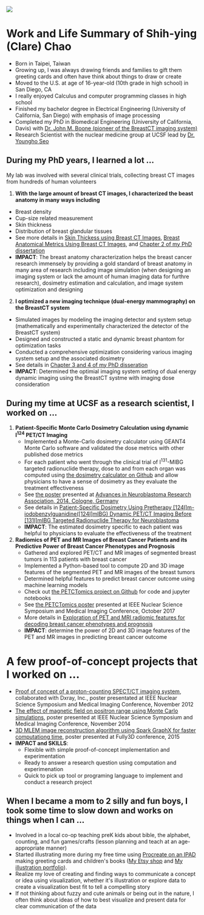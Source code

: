 ![](linked_files/What_I_think_about.jpg)

# Work and Life Summary of Shih-ying (Clare) Chao
- Born in Taipei, Taiwan
- Growing up, I was always drawing friends and families to gift them greeting cards and often have think about things to draw or create
- Moved to the U.S. at age of 16-year-old (10th grade in high school) in San Diego, CA
- I really enjoyed Calculus and computer programming classes in high school
- Finished my bachelor degree in Electrical Engineering (University of California, San Diego) with emphasis of image processing
- Completed my PhD in Biomedical Engineering (University of California, Davis) with [Dr. John M. Boone (pioneer of the BreastCT imaging system)](https://bme.ucdavis.edu/people/john-boone)
- Research Scientist with the nuclear medicine group at UCSF lead by [Dr. Youngho Seo](https://radiology.ucsf.edu/people/youngho-seo)

## During my PhD years, I learned a lot ...
My lab was involved with several clinical trials, collecting breast CT images from hundreds of human volunteers
1. **With the large amount of breast CT images, I characterized the beast anatomy in many ways including**
  - Breast density
  - Cup-size related measurement
  - Skin thickness
  - Distribution of breast glandular tissues
  - See more details in [Skin Thickess using Breast CT Images](https://www.dropbox.com/scl/fi/mxlqm1fl692f389lag5xy/SkinTMammoDose_2008_Huang.pdf?rlkey=r2e40p22vpfls18p20161te87&st=32uqsauz&dl=0), [Breast Anatomical Metrics Using Breast CT Images]([./linked_files/Publications/BreastMetrics_2011_Huang.pdf](https://www.dropbox.com/scl/fi/mlpugzwewopv08n9ueg9k/BreastMetrics_2011_Huang.pdf?rlkey=u4gf6yeb4jcbwgghp9pwl0fut&st=lt5rg2we&dl=0)), and [Chapter 2 of my PhD dissertation](https://www.dropbox.com/scl/fi/0nfeebra9kj08jbzaqfwz/Disseration_UCstyleClass_SHuang.pdf?rlkey=fv5asruxf1hpnqwim5t36c3ez&st=sr7rlmah&dl=0)
  - **IMPACT**: The breast anatomy characterization helps the breast cancer research immensely by providing a gold standard of breast anatomy in many area of research including image simulation (when designing an imaging system or lack the amount of human imaging data for furthre research), dosimetry estimation and calculation, and image system optimization and designing
2. **I optimized a new imaging technique (dual-energy mammography) on the BreastCT system**
  - Simulated images by modeling the imaging detector and system setup (mathematically and experimentally characterized the detector of the BreastCT system)
  - Designed and constructed a static and dynamic breast phantom for optimization tasks
  - Conducted a comprehensive optimization considering various imaging system setup and the associated dosimetry
  - See details in [Chapter 3 and 4 of my PhD disseration](https://www.dropbox.com/scl/fi/0nfeebra9kj08jbzaqfwz/Disseration_UCstyleClass_SHuang.pdf?rlkey=fv5asruxf1hpnqwim5t36c3ez&st=sr7rlmah&dl=0)
  - **IMPACT**: Determined the optimial imaging system setting of dual energy dynamic imaging using the BreastCT systme with imaging dose consideration

## During my time at UCSF as a research scientist, I worked on ...
1. **Patient-Specific Monte Carlo Dosimetry Calculation using dynamic I<sup>124</sup> PET/CT Imaging**
   - Implemented a Monte-Carlo dosimetry calculator using GEANT4 Monte Carlo software and validated the dose metrics with other published dose metrics
   - For each patient who went through the clinical trial of I<sup>131</sup>-MIBG targeted radionuclide therapy, dose to and from each organ was computed using [the dosimetry calculator on Github](https://github.com/clarehchao/ImageBasedDosimetryTool?tab=readme-ov-file) and allow physicians to have a sense of dosimetry as they evaluate the treatment effectiveness
   - See [the poster](https://www.dropbox.com/scl/fi/5xtluwyhp6ubhasct82bo/I131MIBG_CologneANR2014_Huang.jpg?rlkey=5dbiakltw5zabmpac17r59cds&st=n6vvlduu&dl=0) presented at [Advances in Neuroblastoma Research Association, 2014, Cologne, Germany](https://www.anrmeeting.org/meetings-2014.php)
   - See details in [Patient-Specific Dosimetry Using Pretherapy [124I]m-iodobenzylguanidine([124I]mIBG) Dynamic PET/CT Imaging Before [131I]mIBG Targeted Radionuclide Therapy for Neuroblastoma](https://www.dropbox.com/scl/fi/df486p3vw5ycv1w585111/I124MIBG_MIBJournalPublicationPrint_MIB_SHuang.pdf?rlkey=avewd6hutwxalcagufqwgnvcv&st=ss7htr66&dl=0)
   - **IMPACT**: The estimated dosimetry specific to each patient was helpful to physicians to evaluate the effectiveness of the treatment
2. **Radiomics of PET and MR Images of Breast Cancer Patients and its Predictive Power of Breast Cancer Phenotypes and Prognosis**
   - Gathered and explored PET/CT and MR images of segmented breast tumors in 113 patients with breast cancer
   - Implemented a Python-based tool to compute 2D and 3D image features of the segmented PET and MR images of the breast tumors
   - Determined helpful features to predict breast cancer outcome using machine learning models
   - Check out [the PETCTomics project on Github](https://github.com/clarehchao/PETCTomics) for code and jupyter notebooks
   - See [the PETCTomics poster](https://www.dropbox.com/scl/fi/38qhln0c3welwwxo59pmx/PETMRIRadiomics_IEEE_2017_Huang_42inch_46inch_v5_Poster.pdf?rlkey=qaiokcoeq7z341wxs43eha9gt&st=vqj6obz4&dl=0) presented at IEEE Nuclear Science Symposium and Medical Imaging Conference, October 2017
   - More details in [Exploration of PET and MRI radiomic features for decoding breast cancer phenotypes and prognosis](https://www.dropbox.com/scl/fi/f8omxjvddv5lzdjmkfy1z/PETCTomics_NPJ_SHuang.pdf?rlkey=r4nu7pay205cosxh0c7qb7hft&st=n9b21kdt&dl=0)
   - **IMPACT**: determine the power of 2D and 3D image features of the PET and MR images in predicting breast cancer outcome

# A few proof-of-concept projects that I worked on ...
- [Proof of concept of a proton-counting SPECT/CT imaging system](https://www.dropbox.com/scl/fi/31eeqy1u73wa5f45gc1a6/DxRayEnergySpectrum_IEEE_33x54inch_Huang_flatten_Poster.pdf?rlkey=dez683z21gb4nu3sdc1xlr4ju&st=q1pvitg2&dl=0), collaborated with Dxray, Inc., poster presentated at IEEE Nuclear Science Symposium and Medical Imaging Conference, November 2012
- [The effect of magnetic field on positron range using Monte Carlo simulations](https://www.dropbox.com/scl/fi/els0rwhxzery4585nqg9q/MagFieldPositronRange_Huang_42x70_4_Poster.pdf?rlkey=zddwf8tu6gn2g47ryayqd70tw&st=gk8ea3u5&dl=0), poster presented at IEEE Nuclear Science Symposium and Medical Imaging Conference, November 2014
- [3D MLEM image reconstruction algorithm using Spark GraphX for faster computationg time](https://www.dropbox.com/scl/fi/9yviih3lq1wj9d061sje4/MLEM_SparkGraphX_Poster_SHuang.pdf?rlkey=mmyrg16c777bugrx0s4tw9hp4&st=93rzk842&dl=0), poster presented at Fully3D conference, 2015
- **IMPACT and SKILLS**:
	- Flexible with simple proof-of-concept implementation and experimentation
	- Ready to answer a research question using computation and experimenation
	- Quick to pick up tool or programing language to implement and conduct a research project

## When I became a mom to 2 silly and fun boys, I took some time to slow down and works on things when I can ...
- Involved in a local co-op teaching preK kids about bible, the alphabet, counting, and fun games/crafts (lesson planning and teach at an age-appropriate manner)
- Started illustrating more during my free time using [Procreate on an IPAD](https://procreate.com/) making greeting cards and children's books ([My Etsy shop](https://thecraftyslug.etsy.com) and [My illustration portfolio](https://www.behance.net/shihyingclarechao)).
- Realize my love of creating and finding ways to communicate a concept or idea using visualization, whether it's illustration or explore data to create a visualization best fit to tell a compelling story
- If not thinking about fuzzy and cute animals or being out in the nature, I often think about ideas of how to best visualize and present data for clear communication of the data
